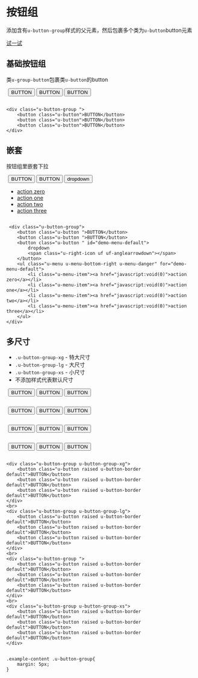 # 按钮组

添加含有`u-button-group`样式的父元素，然后包裹多个类为`u-button`button元素




[试一试](http://design.yyuap.com/dist/pages/webIDE/index.html#/demos/ui/buttongroup)

## 基础按钮组
类`u-group-button`包裹类`u-button`的button
<div class="example-content"><div class="u-button-group ">    
    <button class="u-button">BUTTON</button>
    <button class="u-button">BUTTON</button>
    <button class="u-button">BUTTON</button>
</div></div>



<div class="examples-code"><pre><code>
&lt;div class="u-button-group ">    
    &lt;button class="u-button">BUTTON&lt;/button>
    &lt;button class="u-button">BUTTON&lt;/button>
    &lt;button class="u-button">BUTTON&lt;/button>
&lt;/div></code></pre>
</div>





## 嵌套

按钮组里嵌套下拉
<div class="example-content"> <div class="u-button-group">    
    <button class="u-button ">BUTTON</button>
    <button class="u-button ">BUTTON</button>
    <button class="u-button " id="demo-menu-default">
        dropdown
        <span class="u-right-icon uf uf-anglearrowdown"></span>
    </button>
    <ul class="u-menu u-menu-bottom-right u-menu-danger" for="demo-menu-default">
        <li class="u-menu-item"><a href="javascript:void(0)">action zero</a></li>
        <li class="u-menu-item"><a href="javascript:void(0)">action one</a></li>
        <li class="u-menu-item"><a href="javascript:void(0)">action two</a></li>
        <li class="u-menu-item"><a href="javascript:void(0)">action three</a></li>
    </ul>
</div></div>



<div class="examples-code"><pre><code>
 &lt;div class="u-button-group">    
    &lt;button class="u-button ">BUTTON&lt;/button>
    &lt;button class="u-button ">BUTTON&lt;/button>
    &lt;button class="u-button " id="demo-menu-default">
        dropdown
        &lt;span class="u-right-icon uf uf-anglearrowdown">&lt;/span>
    &lt;/button>
    &lt;ul class="u-menu u-menu-bottom-right u-menu-danger" for="demo-menu-default">
        &lt;li class="u-menu-item">&lt;a href="javascript:void(0)">action zero&lt;/a>&lt;/li>
        &lt;li class="u-menu-item">&lt;a href="javascript:void(0)">action one&lt;/a>&lt;/li>
        &lt;li class="u-menu-item">&lt;a href="javascript:void(0)">action two&lt;/a>&lt;/li>
        &lt;li class="u-menu-item">&lt;a href="javascript:void(0)">action three&lt;/a>&lt;/li>
    &lt;/ul>
&lt;/div></code></pre>
</div>





## 多尺寸

* `.u-button-group-xg` - 特大尺寸
* `.u-button-group-lg` - 大尺寸
* `.u-button-group-xs` - 小尺寸
* 不添加样式代表默认尺寸
<div class="example-content"><div class="u-button-group u-button-group-xg">	
	<button class="u-button raised u-button-border default">BUTTON</button>
	<button class="u-button raised u-button-border default">BUTTON</button>
	<button class="u-button raised u-button-border default">BUTTON</button>
</div>
<br>
<div class="u-button-group u-button-group-lg">	
	<button class="u-button raised u-button-border default">BUTTON</button>
	<button class="u-button raised u-button-border default">BUTTON</button>
	<button class="u-button raised u-button-border default">BUTTON</button>
</div>
<br>
<div class="u-button-group ">	
	<button class="u-button raised u-button-border default">BUTTON</button>
	<button class="u-button raised u-button-border default">BUTTON</button>
	<button class="u-button raised u-button-border default">BUTTON</button>
</div>
<br>
<div class="u-button-group u-button-group-xs">	
	<button class="u-button raised u-button-border default">BUTTON</button>
	<button class="u-button raised u-button-border default">BUTTON</button>
	<button class="u-button raised u-button-border default">BUTTON</button>
</div></div>

<div class="example-content ex-hide"><style>
.example-content .u-button-group{
	margin: 5px;
}
</style></div>

<div class="examples-code"><pre><code>
&lt;div class="u-button-group u-button-group-xg">	
	&lt;button class="u-button raised u-button-border default">BUTTON&lt;/button>
	&lt;button class="u-button raised u-button-border default">BUTTON&lt;/button>
	&lt;button class="u-button raised u-button-border default">BUTTON&lt;/button>
&lt;/div>
&lt;br>
&lt;div class="u-button-group u-button-group-lg">	
	&lt;button class="u-button raised u-button-border default">BUTTON&lt;/button>
	&lt;button class="u-button raised u-button-border default">BUTTON&lt;/button>
	&lt;button class="u-button raised u-button-border default">BUTTON&lt;/button>
&lt;/div>
&lt;br>
&lt;div class="u-button-group ">	
	&lt;button class="u-button raised u-button-border default">BUTTON&lt;/button>
	&lt;button class="u-button raised u-button-border default">BUTTON&lt;/button>
	&lt;button class="u-button raised u-button-border default">BUTTON&lt;/button>
&lt;/div>
&lt;br>
&lt;div class="u-button-group u-button-group-xs">	
	&lt;button class="u-button raised u-button-border default">BUTTON&lt;/button>
	&lt;button class="u-button raised u-button-border default">BUTTON&lt;/button>
	&lt;button class="u-button raised u-button-border default">BUTTON&lt;/button>
&lt;/div></code></pre>
</div>

<div class="examples-code"><pre><code>
.example-content .u-button-group{
	margin: 5px;
}</code></pre>
</div>


